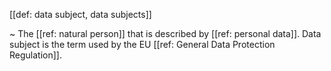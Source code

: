 [[def: data subject, data subjects]]

~ The [[ref: natural person]] that is described by [[ref: personal data]]. Data subject is the term used by the EU [[ref: General Data Protection Regulation]].
